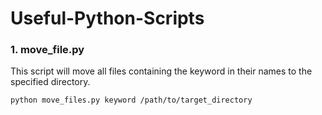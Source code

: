# Useful-Python-Scripts

### 1. move_file.py
   This script will move all files containing the keyword in their names to the specified directory.
   ```sh
   python move_files.py keyword /path/to/target_directory
   ```
   
